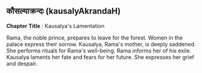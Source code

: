 ## कौसल्याक्रन्दः (kausalyAkrandaH)
**Chapter Title** : Kausalya's Lamentation

Rama, the noble prince, prepares to leave for the forest. Women in the palace express their sorrow. Kausalya, Rama's mother, is deeply saddened. She performs rituals for Rama's well-being. Rama informs her of his exile. Kausalya laments her fate and fears for her future. She expresses her grief and despair.